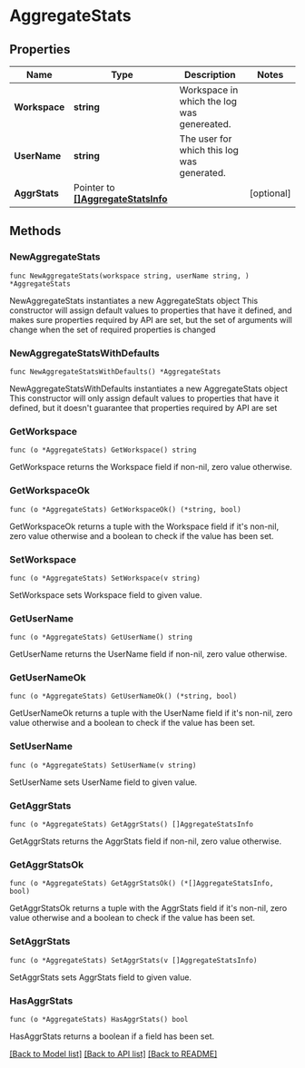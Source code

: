 # AggregateStats

## Properties

Name | Type | Description | Notes
------------ | ------------- | ------------- | -------------
**Workspace** | **string** | Workspace in which the log was genereated. | 
**UserName** | **string** | The user for which this log was generated. | 
**AggrStats** | Pointer to [**[]AggregateStatsInfo**](AggregateStatsInfo.md) |  | [optional] 

## Methods

### NewAggregateStats

`func NewAggregateStats(workspace string, userName string, ) *AggregateStats`

NewAggregateStats instantiates a new AggregateStats object
This constructor will assign default values to properties that have it defined,
and makes sure properties required by API are set, but the set of arguments
will change when the set of required properties is changed

### NewAggregateStatsWithDefaults

`func NewAggregateStatsWithDefaults() *AggregateStats`

NewAggregateStatsWithDefaults instantiates a new AggregateStats object
This constructor will only assign default values to properties that have it defined,
but it doesn't guarantee that properties required by API are set

### GetWorkspace

`func (o *AggregateStats) GetWorkspace() string`

GetWorkspace returns the Workspace field if non-nil, zero value otherwise.

### GetWorkspaceOk

`func (o *AggregateStats) GetWorkspaceOk() (*string, bool)`

GetWorkspaceOk returns a tuple with the Workspace field if it's non-nil, zero value otherwise
and a boolean to check if the value has been set.

### SetWorkspace

`func (o *AggregateStats) SetWorkspace(v string)`

SetWorkspace sets Workspace field to given value.


### GetUserName

`func (o *AggregateStats) GetUserName() string`

GetUserName returns the UserName field if non-nil, zero value otherwise.

### GetUserNameOk

`func (o *AggregateStats) GetUserNameOk() (*string, bool)`

GetUserNameOk returns a tuple with the UserName field if it's non-nil, zero value otherwise
and a boolean to check if the value has been set.

### SetUserName

`func (o *AggregateStats) SetUserName(v string)`

SetUserName sets UserName field to given value.


### GetAggrStats

`func (o *AggregateStats) GetAggrStats() []AggregateStatsInfo`

GetAggrStats returns the AggrStats field if non-nil, zero value otherwise.

### GetAggrStatsOk

`func (o *AggregateStats) GetAggrStatsOk() (*[]AggregateStatsInfo, bool)`

GetAggrStatsOk returns a tuple with the AggrStats field if it's non-nil, zero value otherwise
and a boolean to check if the value has been set.

### SetAggrStats

`func (o *AggregateStats) SetAggrStats(v []AggregateStatsInfo)`

SetAggrStats sets AggrStats field to given value.

### HasAggrStats

`func (o *AggregateStats) HasAggrStats() bool`

HasAggrStats returns a boolean if a field has been set.


[[Back to Model list]](../README.md#documentation-for-models) [[Back to API list]](../README.md#documentation-for-api-endpoints) [[Back to README]](../README.md)


